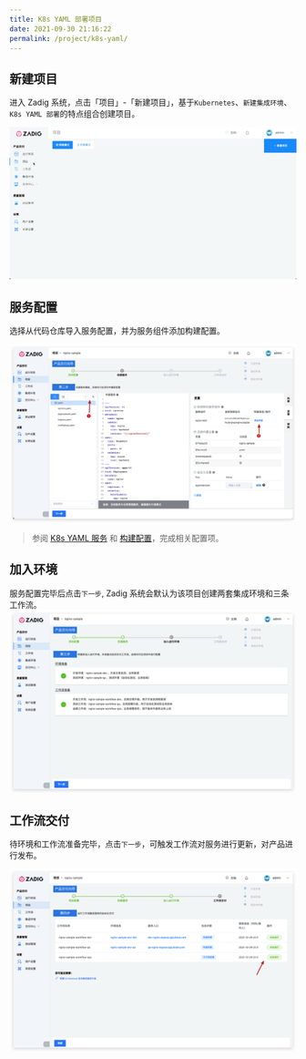 ```yaml
---
title: K8s YAML 部署项目
date: 2021-09-30 21:16:22
permalink: /project/k8s-yaml/
---
```


## 新建项目

进入 Zadig 系统，点击「项目」-「新建项目」，基于`Kubernetes`、`新建集成环境`、`K8s YAML 部署`的特点组合创建项目。

![创建项目](../_images/k8s_nginx_sample_onboarding_1.gif)

## 服务配置
选择从代码仓库导入服务配置，并为服务组件添加构建配置。

![服务配置](../_images/k8s_nginx_sample_onboarding_2.png)

> 参阅 [K8s YAML 服务](/project/service/#k8s-yaml-服务) 和 [构建配置](/project/build/)，完成相关配置项。

## 加入环境

服务配置完毕后点击`下一步`, Zadig 系统会默认为该项目创建两套集成环境和三条工作流。
![加入环境](../_images/k8s_nginx_sample_onboarding_3.png)

## 工作流交付

待环境和工作流准备完毕，点击`下一步`，可触发工作流对服务进行更新，对产品进行发布。

![工作流交付](../_images/k8s_nginx_sample_onboarding_4.png)
